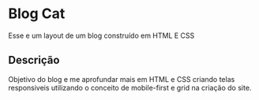 # Blog Cat

Esse e um layout de um blog construído em HTML E CSS

## Descrição

Objetivo do blog e me aprofundar mais em HTML e CSS criando telas responsiveis utilizando o conceito de mobile-first e grid na criação do site.
